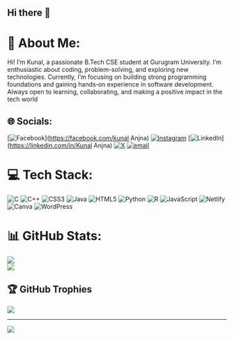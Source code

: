 ## Hi there 👋
# 💫 About Me:
Hi! I’m Kunal, a passionate B.Tech CSE student at Gurugram University. I’m enthusiastic about coding, problem-solving, and exploring new technologies. Currently, I’m focusing on building strong programming foundations and gaining hands‑on experience in software development. Always open to learning, collaborating, and making a positive impact in the tech world


## 🌐 Socials:
[![Facebook](https://img.shields.io/badge/Facebook-%231877F2.svg?logo=Facebook&logoColor=white)](https://facebook.com/kunal Anjna) [![Instagram](https://img.shields.io/badge/Instagram-%23E4405F.svg?logo=Instagram&logoColor=white)](https://instagram.com/anjna_kunal) [![LinkedIn](https://img.shields.io/badge/LinkedIn-%230077B5.svg?logo=linkedin&logoColor=white)](https://linkedin.com/in/Kunal Anjna) [![X](https://img.shields.io/badge/X-black.svg?logo=X&logoColor=white)](https://x.com/Anjna_kunal) [![email](https://img.shields.io/badge/Email-D14836?logo=gmail&logoColor=white)](mailto:kunalanjna7747@gmail.com) 

# 💻 Tech Stack:
![C](https://img.shields.io/badge/c-%2300599C.svg?style=for-the-badge&logo=c&logoColor=white) ![C++](https://img.shields.io/badge/c++-%2300599C.svg?style=for-the-badge&logo=c%2B%2B&logoColor=white) ![CSS3](https://img.shields.io/badge/css3-%231572B6.svg?style=for-the-badge&logo=css3&logoColor=white) ![Java](https://img.shields.io/badge/java-%23ED8B00.svg?style=for-the-badge&logo=openjdk&logoColor=white) ![HTML5](https://img.shields.io/badge/html5-%23E34F26.svg?style=for-the-badge&logo=html5&logoColor=white) ![Python](https://img.shields.io/badge/python-3670A0?style=for-the-badge&logo=python&logoColor=ffdd54) ![R](https://img.shields.io/badge/r-%23276DC3.svg?style=for-the-badge&logo=r&logoColor=white) ![JavaScript](https://img.shields.io/badge/javascript-%23323330.svg?style=for-the-badge&logo=javascript&logoColor=%23F7DF1E) ![Netlify](https://img.shields.io/badge/netlify-%23000000.svg?style=for-the-badge&logo=netlify&logoColor=#00C7B7) ![Canva](https://img.shields.io/badge/Canva-%2300C4CC.svg?style=for-the-badge&logo=Canva&logoColor=white) ![WordPress](https://img.shields.io/badge/WordPress-%23117AC9.svg?style=for-the-badge&logo=WordPress&logoColor=white)
# 📊 GitHub Stats:
![](https://nirzak-streak-stats.vercel.app/?user=Kunal12&theme=dark&hide_border=false)<br/>
![](https://github-readme-stats.vercel.app/api/top-langs/?username=Kunal12&theme=dark&hide_border=false&include_all_commits=false&count_private=false&layout=compact)

## 🏆 GitHub Trophies
![](https://github-profile-trophy.vercel.app/?username=Kunal12&theme=radical&no-frame=true&no-bg=true&margin-w=4)

---
[![](https://visitcount.itsvg.in/api?id=Kunal12&icon=0&color=0)](https://visitcount.itsvg.in)

<!-- Proudly created with GPRM ( https://gprm.itsvg.in ) -->

<!--
**KunalAnjna/KunalAnjna** is a ✨ _special_ ✨ repository because its `README.md` (this file) appears on your GitHub profile.

Here are some ideas to get you started:

- 🔭 I’m currently working on ...
- 🌱 I’m currently learning ...
- 👯 I’m looking to collaborate on ...
- 🤔 I’m looking for help with ...
- 💬 Ask me about ...
- 📫 How to reach me: ...
- 😄 Pronouns: ...
- ⚡ Fun fact: ...
-->
